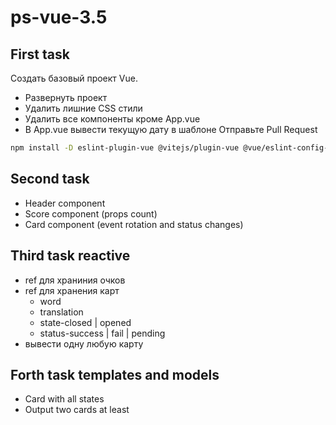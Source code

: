 # ps-vue-3.5

## First task

Создать базовый проект Vue.

- Развернуть проект
- Удалить лишние CSS стили
- Удалить все компоненты кроме App.vue
- В App.vue вывести текущую дату в шаблоне
  Отправьте Pull Request


```bash
npm install -D eslint-plugin-vue @vitejs/plugin-vue @vue/eslint-config-prettier eslint
```

## Second task
- Header component
- Score component (props count)
- Card component (event rotation and status changes)


## Third task reactive

- ref для храниния очков
- ref для хранения карт
  - word
  - translation
  - state-closed | opened
  - status-success | fail | pending
- вывести одну любую карту


## Forth task templates and models
- Card with all states
- Output two cards at least
